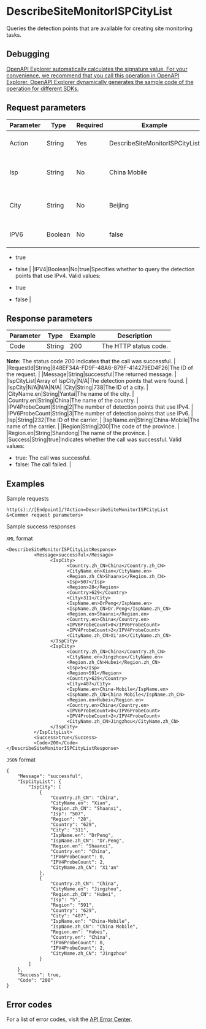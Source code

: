 # DescribeSiteMonitorISPCityList

Queries the detection points that are available for creating site monitoring tasks.

## Debugging

[OpenAPI Explorer automatically calculates the signature value. For your convenience, we recommend that you call this operation in OpenAPI Explorer. OpenAPI Explorer dynamically generates the sample code of the operation for different SDKs.](https://api.aliyun.com/#product=Cms&api=DescribeSiteMonitorISPCityList&type=RPC&version=2019-01-01)

## Request parameters

|Parameter|Type|Required|Example|Description|
|---------|----|--------|-------|-----------|
|Action|String|Yes|DescribeSiteMonitorISPCityList|The operation that you want to perform. Set the value to DescribeSiteMonitorISPCityList. |
|Isp|String|No|China Mobile|The name or ID of the carrier to which the detection point belongs. Fuzzy search is supported for carrier names. |
|City|String|No|Beijing|The name or ID of the city where the detection point resides. Fuzzy search is supported for city names. |
|IPV6|Boolean|No|false|Specifies whether to query the detection points that use IPv6. Valid values:

-   true
-   false |
|IPV4|Boolean|No|true|Specifies whether to query the detection points that use IPv4. Valid values:

-   true
-   false |

## Response parameters

|Parameter|Type|Example|Description|
|---------|----|-------|-----------|
|Code|String|200|The HTTP status code.

**Note:** The status code 200 indicates that the call was successful. |
|RequestId|String|848EF34A-FD9F-48A6-879F-414279ED4F26|The ID of the request. |
|Message|String|successful|The returned message. |
|IspCityList|Array of IspCity|N/A|The detection points that were found. |
|IspCity|N/A|N/A|N/A|
|City|String|738|The ID of a city. |
|CityName.en|String|Yantai|The name of the city. |
|Country.en|String|China|The name of the country. |
|IPV4ProbeCount|String|2|The number of detection points that use IPv4. |
|IPV6ProbeCount|String|3|The number of detection points that use IPv6. |
|Isp|String|232|The ID of the carrier. |
|IspName.en|String|China-Mobile|The name of the carrier. |
|Region|String|200|The code of the province. |
|Region.en|String|Shandong|The name of the province. |
|Success|String|true|Indicates whether the call was successful. Valid values:

-   true: The call was successful.
-   false: The call failed. |

## Examples

Sample requests

```
http(s)://[Endpoint]/?Action=DescribeSiteMonitorISPCityList
&<Common request parameters>
```

Sample success responses

`XML` format

```
<DescribeSiteMonitorISPCityListResponse>
          <Message>successful</Message>
                <IspCity>
                      <Country.zh_CN>China</Country.zh_CN>
                      <CityName.en>Xian</CityName.en>
                      <Region.zh_CN>Shaanxi</Region.zh_CN>
                      <Isp>507</Isp>
                      <Region>28</Region>
                      <Country>629</Country>
                      <City>311</City>
                      <IspName.en>DrPeng</IspName.en>
                      <IspName.zh_CN>Dr.Peng</IspName.zh_CN>
                      <Region.en>Shaanxi</Region.en>
                      <Country.en>China</Country.en>
                      <IPV6ProbeCount>0</IPV6ProbeCount>
                      <IPV4ProbeCount>2</IPV4ProbeCount>
                      <CityName.zh_CN>Xi'an</CityName.zh_CN>
                </IspCity>
                <IspCity>
                      <Country.zh_CN>China</Country.zh_CN>
                      <CityName.en>Jingzhou</CityName.en>
                      <Region.zh_CN>Hubei</Region.zh_CN>
                      <Isp>5</Isp>
                      <Region>591</Region>
                      <Country>629</Country>
                      <City>407</City>
                      <IspName.en>China-Mobile</IspName.en>
                      <IspName.zh_CN>China Mobile</IspName.zh_CN>
                      <Region.en>Hubei</Region.en>
                      <Country.en>China</Country.en>
                      <IPV6ProbeCount>0</IPV6ProbeCount>
                      <IPV4ProbeCount>2</IPV4ProbeCount>
                      <CityName.zh_CN>Jingzhou</CityName.zh_CN>
                </IspCity>
          </IspCityList>
          <Success>true</Success>
          <Code>200</Code>
</DescribeSiteMonitorISPCityListResponse>
```

`JSON` format

```
{
    "Message": "successful",
    "IspCityList": {
        "IspCity": [
            {
                "Country.zh_CN": "China",
                "CityName.en": "Xian",
                "Region.zh_CN": "Shaanxi",
                "Isp": "507",
                "Region": "28",
                "Country": "629",
                "City": "311",
                "IspName.en": "DrPeng",
                "IspName.zh_CN": "Dr.Peng",
                "Region.en": "Shaanxi",
                "Country.en": "China",
                "IPV6ProbeCount": 0,
                "IPV4ProbeCount": 2,
                "CityName.zh_CN": "Xi'an"
            },
            {
                "Country.zh_CN": "China",
                "CityName.en": "Jingzhou",
                "Region.zh_CN": "Hubei",
                "Isp": "5",
                "Region": "591",
                "Country": "629",
                "City": "407",
                "IspName.en": "China-Mobile",
                "IspName.zh_CN": "China Mobile",
                "Region.en": "Hubei",
                "Country.en": "China",
                "IPV6ProbeCount": 0,
                "IPV4ProbeCount": 2,
                "CityName.zh_CN": "Jingzhou"
            }
        ]
    },
    "Success": true,
    "Code": "200"
}
```

## Error codes

For a list of error codes, visit the [API Error Center](https://error-center.alibabacloud.com/status/product/Cms).

